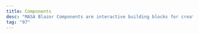```yaml
---
title: Components
desc: "MASA Blazor Components are interactive building blocks for creating user interfaces."
tag: "97"
---
```


<all-components></all-components>